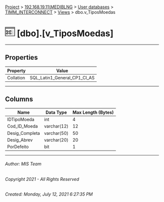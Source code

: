 #### 

[Project](../../../../index.md) > [192.168.19.11\\MEDIBLNG](../../../index.md) > [User databases](../../index.md) > [TIMM_INTERCONNECT](../index.md) > [Views](Views.md) > dbo.v_TiposMoedas

# ![Views](../../../../Images/View32.png) [dbo].[v_TiposMoedas]

---

## <a name="#properties"></a>Properties

| Property | Value |
|---|---|
| Collation | SQL_Latin1_General_CP1_CI_AS |


---

## <a name="#columns"></a>Columns

| Name | Data Type | Max Length (Bytes) |
|---|---|---|
| IDTipoMoeda | int | 4 |
| Cod_ID_Moeda | varchar(12) | 12 |
| Desig_Completa | varchar(50) | 50 |
| Desig_Abrev | varchar(20) | 20 |
| PorDefeito | bit | 1 |


---

###### Author:  MIS Team

###### Copyright 2021 - All Rights Reserved

###### Created: Monday, July 12, 2021 6:27:35 PM

